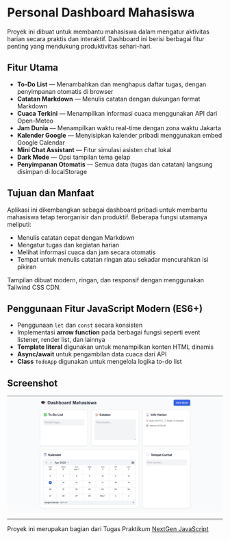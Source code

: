 
# Personal Dashboard Mahasiswa

Proyek ini dibuat untuk membantu mahasiswa dalam mengatur aktivitas harian secara praktis dan interaktif. Dashboard ini berisi berbagai fitur penting yang mendukung produktivitas sehari-hari.

## Fitur Utama

- **To-Do List** — Menambahkan dan menghapus daftar tugas, dengan penyimpanan otomatis di browser
- **Catatan Markdown** — Menulis catatan dengan dukungan format Markdown
- **Cuaca Terkini** — Menampilkan informasi cuaca menggunakan API dari Open-Meteo
- **Jam Dunia** — Menampilkan waktu real-time dengan zona waktu Jakarta
- **Kalender Google** — Menyisipkan kalender pribadi menggunakan embed Google Calendar
- **Mini Chat Assistant** — Fitur simulasi asisten chat lokal
- **Dark Mode** — Opsi tampilan tema gelap
- **Penyimpanan Otomatis** — Semua data (tugas dan catatan) langsung disimpan di localStorage

## Tujuan dan Manfaat

Aplikasi ini dikembangkan sebagai dashboard pribadi untuk membantu mahasiswa tetap terorganisir dan produktif. Beberapa fungsi utamanya meliputi:

- Menulis catatan cepat dengan Markdown
- Mengatur tugas dan kegiatan harian
- Melihat informasi cuaca dan jam secara otomatis
- Tempat untuk menulis catatan ringan atau sekadar mencurahkan isi pikiran

Tampilan dibuat modern, ringan, dan responsif dengan menggunakan Tailwind CSS CDN.

## Penggunaan Fitur JavaScript Modern (ES6+)

- Penggunaan `let` dan `const` secara konsisten
- Implementasi **arrow function** pada berbagai fungsi seperti event listener, render list, dan lainnya
- **Template literal** digunakan untuk menampilkan konten HTML dinamis
- **Async/await** untuk pengambilan data cuaca dari API
- **Class** `TodoApp` digunakan untuk mengelola logika to-do list

## Screenshot

![Dashboard Screenshot](screenshot.png)

---

Proyek ini merupakan bagian dari Tugas Praktikum [NextGen JavaScript](https://learn-ifitera.vercel.app/pemrograman-web/nextgen-javascript)
